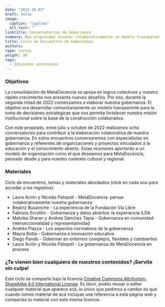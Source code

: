 ```yaml
---
date: "2022-10-03"
draft: false
image:
  caption: "caption"
  alt_text: ""
linktitle: Conversatorios de Gobernanza
summary: Nos propusimos diseñar colaborativamente un modelo transparente para la toma de decisiones estratégicas que nos permita fortalecer nuestra misión institucional sobre la base de la construcción en comunidad.
title: Ciclo de Encuentros de Gobernanza
authors: 
type: cursos
weight: 30
tags:
  - Ediciones anteriores
---
```


### Objetivos
La consolidación de MetaDocencia se apoya en logros colectivos y nuestro rápido crecimiento nos presenta nuevos desafíos. Por eso, durante la segunda mitad de 2022 comenzamos a elaborar nuestra gobernanza. El objetivo era desarrollar comunitariamente un modelo transparente para la toma de decisiones estratégicas que nos permita fortalecer nuestra misión institucional sobre la base de la construcción colaborativa.

Con este propósito, entre julio y octubre de 2022 realizamos ocho conversatorios para contribuir a la elaboración colaborativa de nuestra gobernanza. En estos encuentros conversaremos con especialistas en gobernanza y referentes de organizaciones y proyectos vinculados a la educación y el conocimiento abierto. Estas reuniones aportarán a un modelo de organización como el que deseamos para MetaDocencia, pensado desde y para nuestro contexto cultural y regional.

### Materiales
Ciclo de encuentros, temas y materiales abordados (click en cada uno para acceder a los registros):
- Laura Ación y Nicolás Palopoli - MetaDocencia: pensar colaborativamente nuestra gobernanza
- Beatriz Busaniche - La experiencia de la Fundación Vía Libre
- Fabrizio Scrollini - Gobernanza y datos abiertos: la experiencia ILDA
- Malvika Sharan y Andrea Sánchez Tapia - Gobernanza en comunidad: interseccionalidad y representatividad
- Andrés Piazza -	Los aspectos normativos de la gobernanza
- Mayra Botta - Gobernanza e innovación educativa
- Diego Pando - Gobernar en entornos complejos, flexibles y cambiantes
- Laura Ación y Nicolás Palopoli	- La gobernanza de MetaDocencia en proceso

### ¿Te vienen bien cualquiera de nuestros contenidos? ¡Servite sin culpa!

Este ciclo se comparte bajo la licencia [Creative Commons Attribution-ShareAlike 4.0 International License](https://creativecommons.org/licenses/by-sa/4.0/deed.es_ES).
Es decir, podés reusar o editar cualquier material que aparece acá, lo único que pedimos a cambio es que cuando tomes material de acá incluyas una referencia a esta página web y compartas tu material con esta misma licencia.
